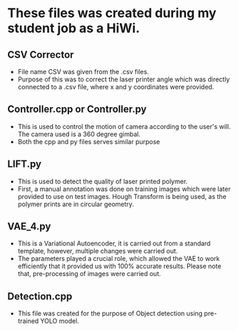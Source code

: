 # These files was created during my student job as a HiWi.

## CSV Corrector
- File name CSV was given from the .csv files.
- Purpose of this was to correct the laser printer angle which was directly connected to a .csv file, where x and y coordinates were provided.

## Controller.cpp or Controller.py
- This is used to control the motion of camera according to the user's will. The camera used is a 360 degree gimbal.
- Both the cpp and py files serves similar purpose

## LIFT.py
- This is used to detect the quality of laser printed polymer.
- First, a manual annotation was done on training images which were later provided to use on test images. Hough Transform is being used, as the polymer prints are in circular geometry.

## VAE_4.py
- This is a Variational Autoencoder, it is carried out from a standard template, however, multiple changes were carried out.
- The parameters played a crucial role, which allowed the VAE to work efficiently that it provided us with 100% accurate results. Please note that, pre-processing of images were carried out.

## Detection.cpp
- This file was created for the purpose of Object detection using pre-trained YOLO model.




